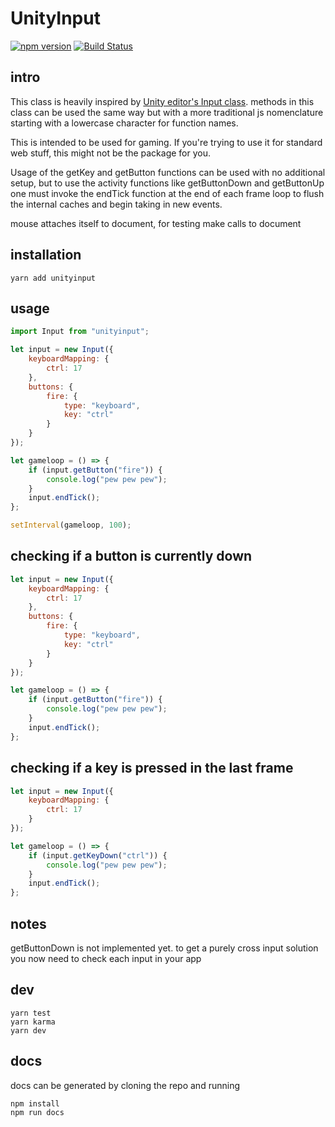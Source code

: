 # UnityInput

[![npm version](https://badge.fury.io/js/unityinput.svg)](http://badge.fury.io/js/unityinput) [![Build Status](https://travis-ci.org/digijin/inputjs.svg?branch=master)](https://travis-ci.org/digijin/inputjs)

## intro

This class is heavily inspired by [Unity editor's Input class](https://docs.unity3d.com/ScriptReference/Input.html). methods in this class can be used the same way but with a more traditional js nomenclature starting with a lowercase character for function names.

This is intended to be used for gaming. If you're trying to use it for standard web stuff, this might not be the package for you.

Usage of the getKey and getButton functions can be used with no additional setup, but to use the activity functions like getButtonDown and getButtonUp one must invoke the endTick function at the end of each frame loop to flush the internal caches and begin taking in new events.

mouse attaches itself to document, for testing make calls to document

## installation

```
yarn add unityinput
```

## usage

```javascript
import Input from "unityinput";

let input = new Input({
	keyboardMapping: {
		ctrl: 17
	},
	buttons: {
		fire: {
			type: "keyboard",
			key: "ctrl"
		}
	}
});

let gameloop = () => {
	if (input.getButton("fire")) {
		console.log("pew pew pew");
	}
	input.endTick();
};

setInterval(gameloop, 100);
```

## checking if a button is currently down

```javascript
let input = new Input({
	keyboardMapping: {
		ctrl: 17
	},
	buttons: {
		fire: {
			type: "keyboard",
			key: "ctrl"
		}
	}
});

let gameloop = () => {
	if (input.getButton("fire")) {
		console.log("pew pew pew");
	}
	input.endTick();
};
```

## checking if a key is pressed in the last frame

```javascript
let input = new Input({
	keyboardMapping: {
		ctrl: 17
	}
});

let gameloop = () => {
	if (input.getKeyDown("ctrl")) {
		console.log("pew pew pew");
	}
	input.endTick();
};
```

## notes

getButtonDown is not implemented yet. to get a purely cross input solution you now need to check each input in your app

## dev

```
yarn test
yarn karma
yarn dev
```

## docs

docs can be generated by cloning the repo and running

```
npm install
npm run docs
```
